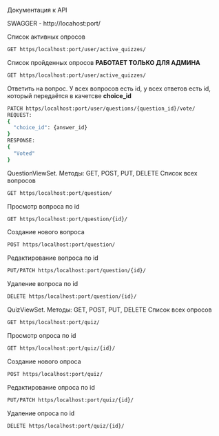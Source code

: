 Документация к API

SWAGGER - http://locahost:port/

Список активных опросов
```sh
GET https/localhost:port/user/active_quizzes/
```
Список пройденных опросов **РАБОТАЕТ ТОЛЬКО ДЛЯ АДМИНА**
```sh
GET https/localhost:port/user/active_quizzes/
```
Ответить на вопрос. У всех вопросов есть id, у всех ответов есть id, который передаётся в качетсве **choice_id** 
```sh
PATCH https/localhost:port/user/questions/{question_id}/vote/
REQUEST:
{
  "choice_id": {answer_id}
}
RESPONSE:
{
  "Voted"
}
```

QuestionViewSet. Методы: GET, POST, PUT, DELETE
Cписок всех вопросов
```sh
GET https/localhost:port/question/
```
Просмотр вопроса по id
```sh
GET https/localhost:port/question/{id}/
```
Cоздание нового вопроса
```sh
POST https/localhost:port/question/
```
Редактирование вопроса по id
```sh
PUT/PATCH https/localhost:port/question/{id}/
```
Удаление вопроса по id
```sh
DELETE https/localhost:port/question/{id}/
```

QuizViewSet. Методы: GET, POST, PUT, DELETE
Cписок всех опросов
```sh
GET https/localhost:port/quiz/
```
Просмотр опроса по id
```sh
GET https/localhost:port/quiz/{id}/
```

Cоздание нового опроса
```sh
POST https/localhost:port/quiz/
```
Редактирование опроса по id
```sh
PUT/PATCH https/localhost:port/quiz/{id}/
```
Удаление опроса по id
```sh
DELETE https/localhost:port/quiz/{id}/
```
